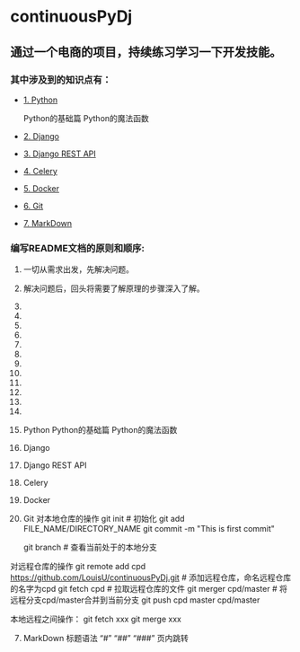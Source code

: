 # continuousPyDj
## 通过一个电商的项目，持续练习学习一下开发技能。
### 其中涉及到的知识点有：
  * [1. Python](#1-python)

    Python的基础篇
    Python的魔法函数
  * [2. Django](#2)

  * [3. Django REST API](#3)

  * [4. Celery](#4)

  * [5. Docker](#5)

  * [6. Git](#6)

  * [7. MarkDown](#7)

    
  
  
### 编写README文档的原则和顺序:
  1. 一切从需求出发，先解决问题。
  2. 解决问题后，回头将需要了解原理的步骤深入了解。
  3. 
  4.
  5.
  6.
  7.
  8.
  9.
  10.
  11.
  12.
  13.
  14.


1. Python
    Python的基础篇
    Python的魔法函数

2. Django

3. Django REST API

4. Celery

5. Docker

6. Git
  对本地仓库的操作
   git init # 初始化
   git add FILE_NAME/DIRECTORY_NAME
   git commit -m "This is first commit"

   git branch # 查看当前处于的本地分支
  
  对远程仓库的操作
    git remote add cpd https://github.com/LouisU/continuousPyDj.git  # 添加远程仓库，命名远程仓库的名字为cpd
    git fetch cpd # 拉取远程仓库的文件
    git merger cpd/master # 将远程分支cpd/master合并到当前分支
    git push cpd master cpd/master 

  本地远程之间操作：
    git fetch xxx
    git merge xxx

7. MarkDown
    标题语法 “#” “##” “###”
    页内跳转



